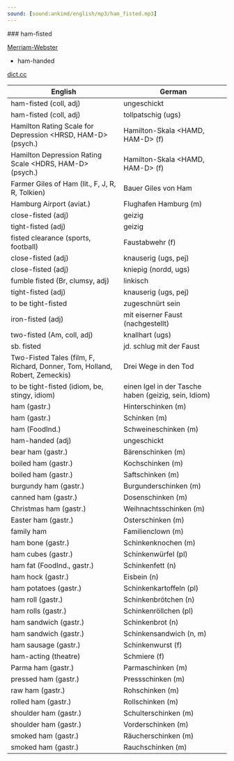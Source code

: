 ```yaml
---
sound: [sound:ankimd/english/mp3/ham_fisted.mp3]
---
```


\### ham-fisted

[Merriam-Webster](https://www.merriam-webster.com/dictionary/ham-fisted)

- ham-handed

[dict.cc](https://www.dict.cc/ham-fisted)

| English        | German       |
| -------------- | ------------ |
| ham-fisted (coll, adj) | ungeschickt |
| ham-fisted (coll, adj) | tollpatschig (ugs) |
| Hamilton Rating Scale for Depression <HRSD, HAM-D> (psych.) | Hamilton-Skala <HAMD, HAM-D> (f) |
| Hamilton Depression Rating Scale <HDRS, HAM-D> (psych.) | Hamilton-Skala <HAMD, HAM-D> (f) |
| Farmer Giles of Ham (lit., F, J, R, R, Tolkien) | Bauer Giles von Ham |
| Hamburg Airport <HAM> (aviat.) | Flughafen Hamburg <HAM> (m) |
| close-fisted (adj) | geizig |
| tight-fisted (adj) | geizig |
| fisted clearance (sports, football) | Faustabwehr (f) |
| close-fisted (adj) | knauserig (ugs, pej) |
| close-fisted (adj) | kniepig (nordd, ugs) |
| fumble fisted (Br, clumsy, adj) | linkisch |
| tight-fisted (adj) | knauserig (ugs, pej) |
| to be tight-fisted | zugeschnürt sein |
| iron-fisted (adj) | mit eiserner Faust (nachgestellt) |
| two-fisted (Am, coll, adj) | knallhart (ugs) |
| sb. fisted | jd. schlug mit der Faust |
| Two-Fisted Tales (film, F, Richard, Donner, Tom, Holland, Robert, Zemeckis) | Drei Wege in den Tod |
| to be tight-fisted (idiom, be, stingy, idiom) | einen Igel in der Tasche haben (geizig, sein, Idiom) |
| ham (gastr.) | Hinterschinken (m) |
| ham (gastr.) | Schinken (m) |
| ham (FoodInd.) | Schweineschinken (m) |
| ham-handed (adj) | ungeschickt |
| bear ham (gastr.) | Bärenschinken (m) |
| boiled ham (gastr.) | Kochschinken (m) |
| boiled ham (gastr.) | Saftschinken (m) |
| burgundy ham (gastr.) | Burgunderschinken (m) |
| canned ham (gastr.) | Dosenschinken (m) |
| Christmas ham (gastr.) | Weihnachtsschinken (m) |
| Easter ham (gastr.) | Osterschinken (m) |
| family ham | Familienclown (m) |
| ham bone (gastr.) | Schinkenknochen (m) |
| ham cubes (gastr.) | Schinkenwürfel (pl) |
| ham fat (FoodInd., gastr.) | Schinkenfett (n) |
| ham hock (gastr.) | Eisbein (n) |
| ham potatoes (gastr.) | Schinkenkartoffeln (pl) |
| ham roll (gastr.) | Schinkenbrötchen (n) |
| ham rolls (gastr.) | Schinkenröllchen (pl) |
| ham sandwich (gastr.) | Schinkenbrot (n) |
| ham sandwich (gastr.) | Schinkensandwich (n, m) |
| ham sausage (gastr.) | Schinkenwurst (f) |
| ham-acting (theatre) | Schmiere (f) |
| Parma ham (gastr.) | Parmaschinken (m) |
| pressed ham (gastr.) | Pressschinken (m) |
| raw ham (gastr.) | Rohschinken (m) |
| rolled ham (gastr.) | Rollschinken (m) |
| shoulder ham (gastr.) | Schulterschinken (m) |
| shoulder ham (gastr.) | Vorderschinken (m) |
| smoked ham (gastr.) | Räucherschinken (m) |
| smoked ham (gastr.) | Rauchschinken (m) |
